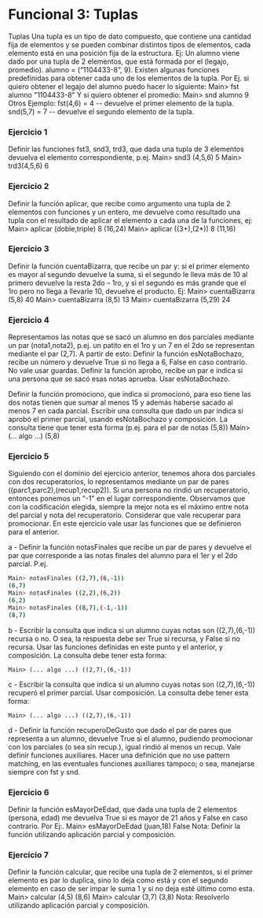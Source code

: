 # Funcional 3: Tuplas
Tuplas
Una tupla es un tipo de dato compuesto, que contiene una cantidad fija de elementos y se pueden combinar distintos tipos de elementos, cada elemento está en una posición fija de la estructura. 
Ej: Un alumno viene dado por una tupla de 2 elementos, que está formada por el (legajo, promedio). 
alumno = (“1104433-8”, 9). 
Existen algunas funciones predefinidas para obtener cada uno de los elementos de la tupla. Por Ej. si quiero obtener el legajo del alumno puedo hacer lo siguiente: 
Main> fst alumno 
"1104433-8" 
Y si quiero obtener el promedio: 
Main> snd alumno 
9 
Otros Ejemplo: 
fst(4,6) = 4 -- devuelve el primer elemento de la tupla.
snd(5,7) = 7 -- devuelve el segundo elemento de la tupla.

### Ejercicio 1
Definir las funciones fst3, snd3, trd3, que dada una tupla de 3 elementos devuelva el elemento correspondiente, p.ej. 
Main> snd3 (4,5,6) 
5
Main> trd3(4,5,6)
6

### Ejercicio 2
Definir la función aplicar, que recibe como argumento una tupla de 2 elementos con funciones y un entero, me devuelve como resultado una tupla con el resultado de aplicar el elemento a cada una de la funciones, ej: 
Main> aplicar (doble,triple) 8 
(16,24) 
Main> aplicar ((3+),(2*)) 8 
(11,16)

### Ejercicio 3
Definir la función cuentaBizarra, que recibe un par y: si el primer elemento es mayor al segundo devuelve la suma, si el segundo le lleva más de 10 al primero devuelve la resta 2do – 1ro, y si el segundo es más grande que el 1ro pero no llega a llevarle 10, devuelve el producto. Ej: 
Main> cuentaBizarra (5,8)
40
Main> cuentaBizarra (8,5)
13
Main> cuentaBizarra (5,29)
24

### Ejercicio 4
Representamos las notas que se sacó un alumno en dos parciales mediante un par (nota1,nota2), p.ej. un patito en el 1ro y un 7 en el 2do se representan mediante el par (2,7). 
A partir de esto: 
Definir la función esNotaBochazo, recibe un número y devuelve True si no llega a 6, False en caso contrario. No vale usar guardas. 
Definir la función aprobo, recibe un par e indica si una persona que se sacó esas notas aprueba. Usar esNotaBochazo.


Definir la función promociono, que indica si promocionó, para eso tiene las dos notas tienen que sumar al menos 15 y además haberse sacado al menos 7 en cada parcial. 
Escribir una consulta que dado un par indica si aprobó el primer parcial, usando esNotaBochazo y composición. La consulta tiene que tener esta forma (p.ej. para el par de notas (5,8)) 
Main> (... algo ...) (5,8) 
### Ejercicio 5

Siguiendo con el dominio del ejercicio anterior, tenemos ahora dos parciales con dos recuperatorios, lo representamos mediante un par de pares ((parc1,parc2),(recup1,recup2)). 
Si una persona no rindió un recuperatorio, entonces ponemos un "-1" en el lugar correspondiente. 
Observamos que con la codificación elegida, siempre la mejor nota es el máximo entre nota del parcial y nota del recuperatorio. 
Considerar que vale recuperar para promocionar. En este ejercicio vale usar las funciones que se definieron para el anterior.

 a - Definir la función notasFinales que recibe un par de pares y devuelve el par que corresponde a las notas finales del alumno para el 1er y el 2do parcial. 
 P.ej.
 ``` bash
Main> notasFinales ((2,7),(6,-1))
(6,7) 
Main> notasFinales ((2,2),(6,2)) 
(6,2) 
Main> notasFinales ((8,7),(-1,-1)) 
(8,7) 
 ```
  b - Escribir la consulta que indica si un alumno cuyas notas son ((2,7),(6,-1)) recursa o no. O sea, la respuesta debe ser True si recursa, y False si no recursa. Usar las funciones definidas en este punto y el anterior, y composición. La consulta debe tener esta forma:

`Main> (... algo ...) ((2,7),(6,-1)) `

  c - Escribir la consulta que indica si un alumno cuyas notas son ((2,7),(6,-1)) recuperó el primer parcial. Usar composición. La consulta debe tener esta forma:

`Main> (... algo ...) ((2,7),(6,-1))`

  d - Definir la función recuperoDeGusto que dado el par de pares que representa a un alumno, devuelve True si el alumno, pudiendo promocionar con los parciales (o sea sin recup.), igual rindió al menos un recup. Vale definir funciones auxiliares. Hacer una definición que no use pattern matching, en las eventuales funciones auxiliares tampoco; o sea, manejarse siempre con fst y snd.

### Ejercicio 6
Definir la función esMayorDeEdad, que dada una tupla de 2 elementos (persona, edad) me devuelva True si es mayor de 21 años y False en caso contrario. Por Ej:.
Main> esMayorDeEdad (juan,18) 
False 
Nota: Definir la función utilizando aplicación parcial y composición.

### Ejercicio 7
Definir la función calcular, que recibe una tupla de 2 elementos, si el primer elemento es par lo duplica, sino lo deja como está y con el segundo elemento en caso de ser impar le suma 1 y si no deja esté último como esta. 
Main> calcular (4,5)
(8,6) 
Main> calcular (3,7)
(3,8) 
Nota: Resolverlo utilizando aplicación parcial y composición. 
